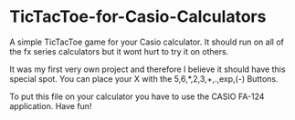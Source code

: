 # TicTacToe-for-Casio-Calculators
A simple TicTacToe game for your Casio calculator.
It should run on all of the fx series calculators but it wont hurt to try it on others.

It was my first very own project and therefore I believe it should have this special spot.
You can place your X with the 5,6,*,2,3,+,.,exp,(-) Buttons.

To put this file on your calculator you have to use the CASIO FA-124 application.
Have fun!
